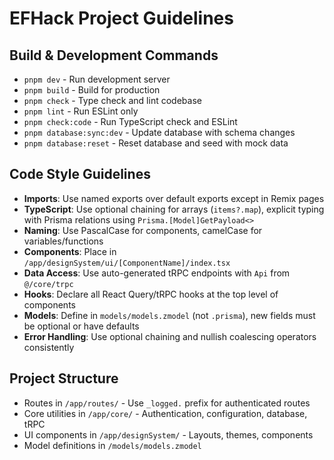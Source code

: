 # EFHack Project Guidelines

## Build & Development Commands
- `pnpm dev` - Run development server
- `pnpm build` - Build for production
- `pnpm check` - Type check and lint codebase
- `pnpm lint` - Run ESLint only
- `pnpm check:code` - Run TypeScript check and ESLint
- `pnpm database:sync:dev` - Update database with schema changes
- `pnpm database:reset` - Reset database and seed with mock data

## Code Style Guidelines
- **Imports**: Use named exports over default exports except in Remix pages
- **TypeScript**: Use optional chaining for arrays (`items?.map`), explicit typing with Prisma relations using `Prisma.[Model]GetPayload<>`
- **Naming**: Use PascalCase for components, camelCase for variables/functions
- **Components**: Place in `/app/designSystem/ui/[ComponentName]/index.tsx`
- **Data Access**: Use auto-generated tRPC endpoints with `Api` from `@/core/trpc`
- **Hooks**: Declare all React Query/tRPC hooks at the top level of components
- **Models**: Define in `models/models.zmodel` (not `.prisma`), new fields must be optional or have defaults
- **Error Handling**: Use optional chaining and nullish coalescing operators consistently

## Project Structure
- Routes in `/app/routes/` - Use `_logged.` prefix for authenticated routes
- Core utilities in `/app/core/` - Authentication, configuration, database, tRPC
- UI components in `/app/designSystem/` - Layouts, themes, components
- Model definitions in `/models/models.zmodel`